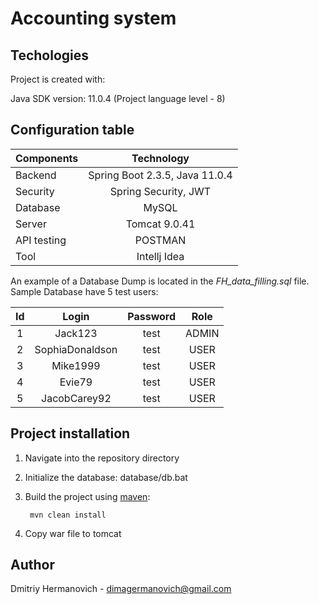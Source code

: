 # Accounting system

## Techologies
Project is created with:

Java SDK version: 11.0.4 (Project language level - 8)
## Configuration table
  
   | Components  | Technology  | 
   | :---        |    :----:   |   
   | Backend   | Spring Boot 2.3.5, Java 11.0.4 |
   | Security |  Spring Security, JWT |
   | Database | MySQL |
   | Server | Tomcat 9.0.41 |
   | API testing| POSTMAN |
   | Tool | Intellj Idea |
   
   An example of a Database Dump is located in the _FH_data_filling.sql_ file. Sample Database have 5 test users:
   
   |Id|Login|Password|Role|
   |:----:|:----:|:----:|:----:|
   |1|Jack123|test|ADMIN|
   |2|SophiaDonaldson|test|USER|
   |3|Mike1999|test|USER|
   |4|Evie79|test|USER|
   |5|JacobCarey92|test|USER|
   
## Project installation
1. Navigate into the repository directory

2. Initialize the database: database/db.bat

3. Build the project using [maven](http://maven.apache.org/):

		mvn clean install
		
4. Copy war file to tomcat

## Author
Dmitriy Hermanovich - dimagermanovich@gmail.com
